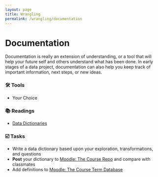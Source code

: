 ```yaml
---
layout: page
title: Wrangling
permalink: /wrangling/documentation
---
```


# Documentation

Documentation is really an extension of understanding, or a tool that will help your future self and others understand what has been done. In early stages of a data project, documentation can also help you keep track of important information, next steps, or new ideas.

### 🛠 Tools
- Your Choice
  
### 📚 Readings
- [Data Dictionaries](https://www.usgs.gov/products/data-and-tools/data-management/data-dictionaries)
  
### ☑️ Tasks
- Write a data dictionary based upon your exploration, transformations, and questions
- **Post** your dictionary to [Moodle: The Course Repo](https://moodle.met.ubc.ca/mod/lti/view.php?id=1252) and compare with classmates
- Add definitions to [Moodle: The Course Term Database](https://moodle.met.ubc.ca/mod/data/field.php?d=3)